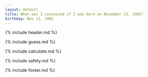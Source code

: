 ```yaml
---
layout: default
title: When was I conceived if I was born on November 13, 1901?
birthday: Nov 13, 1901
---
```


{% include header.md %}

{% include guess.md %}

{% include calculate.md %}

{% include safety.md %}

{% include footer.md %}



